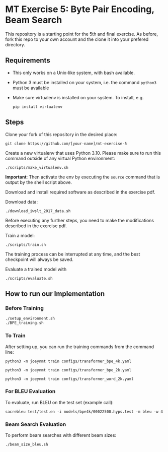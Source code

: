 # MT Exercise 5: Byte Pair Encoding, Beam Search
This repository is a starting point for the 5th and final exercise. As before, fork this repo to your own account and the clone it into your prefered directory.

## Requirements

- This only works on a Unix-like system, with bash available.
- Python 3 must be installed on your system, i.e. the command `python3` must be available
- Make sure virtualenv is installed on your system. To install, e.g.

    `pip install virtualenv`

## Steps

Clone your fork of this repository in the desired place:

    git clone https://github.com/[your-name]/mt-exercise-5

Create a new virtualenv that uses Python 3.10. Please make sure to run this command outside of any virtual Python environment:

    ./scripts/make_virtualenv.sh

**Important**: Then activate the env by executing the `source` command that is output by the shell script above.

Download and install required software as described in the exercise pdf.

Download data:

    ./download_iwslt_2017_data.sh
    
Before executing any further steps, you need to make the modifications described in the exercise pdf.

Train a model:

    ./scripts/train.sh

The training process can be interrupted at any time, and the best checkpoint will always be saved.

Evaluate a trained model with

    ./scripts/evaluate.sh

## How to run our Implementation

### Before Training 
    ./setup_environment.sh
    ./BPE_training.sh

### To Train
After setting up, you can run the training commands from the command line:

    python3 -m joeynmt train configs/transformer_bpe_4k.yaml
 
    python3 -m joeynmt train configs/transformer_bpe_2k.yaml
 
    python3 -m joeynmt train configs/transformer_word_2k.yaml

### For BLEU Evaluation
To evaluate, run BLEU on the test set (example call):

    sacrebleu test/test.en -i models/bpe4k/00022500.hyps.test -m bleu -w 4

### Beam Search Evaluation
To perform beam searches with different beam sizes: 

    ./beam_size_bleu.sh
